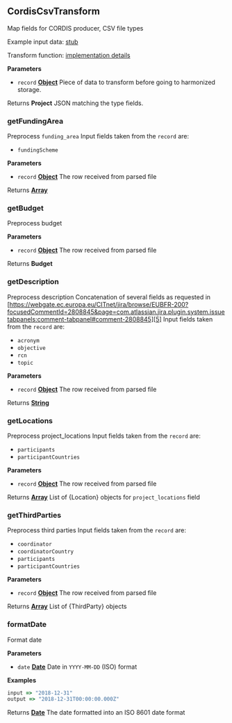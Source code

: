 <!-- Generated by documentation.js. Update this documentation by updating the source code. -->

## CordisCsvTransform

Map fields for CORDIS producer, CSV file types

Example input data: [stub][1]

Transform function: [implementation details][2]

**Parameters**

-   `record` **[Object][3]** Piece of data to transform before going to harmonized storage.

Returns **Project** JSON matching the type fields.

### getFundingArea

Preprocess `funding_area`
Input fields taken from the `record` are:

-   `fundingScheme`

**Parameters**

-   `record` **[Object][3]** The row received from parsed file

Returns **[Array][4]** 

### getBudget

Preprocess budget

**Parameters**

-   `record` **[Object][3]** The row received from parsed file

Returns **Budget** 

### getDescription

Preprocess description
Concatenation of several fields as requested in [https://webgate.ec.europa.eu/CITnet/jira/browse/EUBFR-200?focusedCommentId=2808845&page=com.atlassian.jira.plugin.system.issuetabpanels:comment-tabpanel#comment-2808845][5]
Input fields taken from the `record` are:

-   `acronym`
-   `objective`
-   `rcn`
-   `topic`

**Parameters**

-   `record` **[Object][3]** The row received from parsed file

Returns **[String][6]** 

### getLocations

Preprocess project_locations
Input fields taken from the `record` are:

-   `participants`
-   `participantCountries`

**Parameters**

-   `record` **[Object][3]** The row received from parsed file

Returns **[Array][4]** List of {Location} objects for `project_locations` field

### getThirdParties

Preprocess third parties
Input fields taken from the `record` are:

-   `coordinator`
-   `coordinatorCountry`
-   `participants`
-   `participantCountries`

**Parameters**

-   `record` **[Object][3]** The row received from parsed file

Returns **[Array][4]** List of {ThirdParty} objects

### formatDate

Format date

**Parameters**

-   `date` **[Date][7]** Date in `YYYY-MM-DD` (ISO) format

**Examples**

```javascript
input => "2018-12-31"
output => "2018-12-31T00:00:00.000Z"
```

Returns **[Date][7]** The date formatted into an ISO 8601 date format

[1]: https://github.com/ec-europa/eubfr-data-lake/blob/master/services/ingestion/etl/cordis/csv/test/stubs/record.json

[2]: https://github.com/ec-europa/eubfr-data-lake/blob/master/services/ingestion/etl/cordis/csv/src/lib/transform.js

[3]: https://developer.mozilla.org/docs/Web/JavaScript/Reference/Global_Objects/Object

[4]: https://developer.mozilla.org/docs/Web/JavaScript/Reference/Global_Objects/Array

[5]: https://webgate.ec.europa.eu/CITnet/jira/browse/EUBFR-200?focusedCommentId=2808845&page=com.atlassian.jira.plugin.system.issuetabpanels:comment-tabpanel#comment-2808845

[6]: https://developer.mozilla.org/docs/Web/JavaScript/Reference/Global_Objects/String

[7]: https://developer.mozilla.org/docs/Web/JavaScript/Reference/Global_Objects/Date
